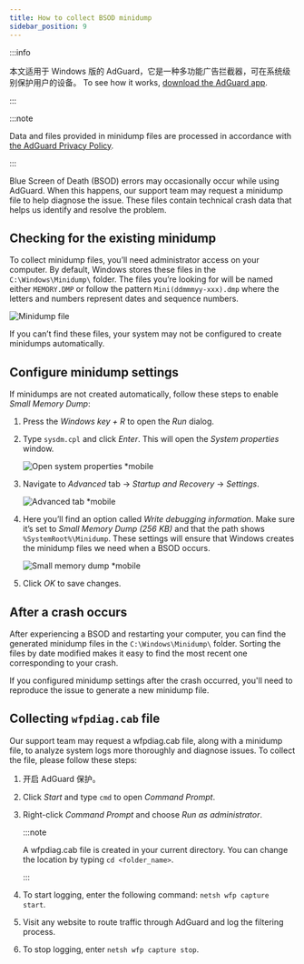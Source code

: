 ```yaml
---
title: How to collect BSOD minidump
sidebar_position: 9
---
```


:::info

本文适用于 Windows 版的 AdGuard，它是一种多功能广告拦截器，可在系统级别保护用户的设备。 To see how it works, [download the AdGuard app](https://agrd.io/download-kb-adblock).

:::

:::note

Data and files provided in minidump files are processed in accordance with [the AdGuard Privacy Policy](https://adguard.com/en/privacy.html).

:::

Blue Screen of Death (BSOD) errors may occasionally occur while using AdGuard. When this happens, our support team may request a minidump file to help diagnose the issue. These files contain technical crash data that helps us identify and resolve the problem.

## Checking for the existing minidump

To collect minidump files, you’ll need administrator access on your computer. By default, Windows stores these files in the `C:\Windows\Minidump\` folder. The files you’re looking for will be named either `MEMORY.DMP` or follow the pattern `Mini(ddmmmyy-xxx).dmp` where the letters and numbers represent dates and sequence numbers.

![Minidump file](https://cdn.adtidy.org/content/kb/ad_blocker/windows/solving-problems/minidump.png)

If you can’t find these files, your system may not be configured to create minidumps automatically.

## Configure minidump settings

If minidumps are not created automatically, follow these steps to enable _Small Memory Dump_:

1. Press the _Windows key + R_ to open the _Run_ dialog.

2. Type `sysdm.cpl` and click _Enter_. This will open the _System properties_ window.

    ![Open system properties \*mobile](https://cdn.adtidy.org/content/kb/ad_blocker/windows/solving-problems/sysdm.png)

3. Navigate to _Advanced_ tab → _Startup and Recovery_ → _Settings_.

    ![Advanced tab \*mobile](https://cdn.adtidy.org/content/kb/ad_blocker/windows/solving-problems/advanced_tab.png)

4. Here you’ll find an option called _Write debugging information_. Make sure it’s set to _Small Memory Dump (256 KB)_ and that the path shows `%SystemRoot%\Minidump`. These settings will ensure that Windows creates the minidump files we need when a BSOD occurs.

    ![Small memory dump \*mobile](https://cdn.adtidy.org/content/kb/ad_blocker/windows/solving-problems/systemroot.png)

5. Click _OK_ to save changes.

## After a crash occurs

After experiencing a BSOD and restarting your computer, you can find the generated minidump files in the `C:\Windows\Minidump\` folder. Sorting the files by date modified makes it easy to find the most recent one corresponding to your crash.

If you configured minidump settings after the crash occurred, you'll need to reproduce the issue to generate a new minidump file.

## Collecting `wfpdiag.cab` file

Our support team may request a wfpdiag.cab file, along with a minidump file, to analyze system logs more thoroughly and diagnose issues. To collect the file, please follow these steps:

1. 开启 AdGuard 保护。

2. Click _Start_ and type `cmd` to open _Command Prompt_.

3. Right-click _Command Prompt_ and choose _Run as administrator_.

    :::note

    A wfpdiag.cab file is created in your current directory. You can change the location by typing `cd <folder_name>`.

    :::

4. To start logging, enter the following command: `netsh wfp capture start`.

5. Visit any website to route traffic through AdGuard and log the filtering process.

6. To stop logging, enter `netsh wfp capture stop`.
